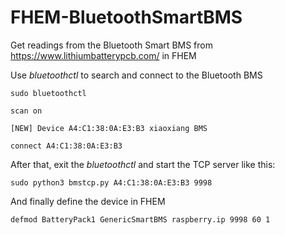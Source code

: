 # FHEM-BluetoothSmartBMS
Get readings from the Bluetooth Smart BMS from https://www.lithiumbatterypcb.com/ in FHEM

Use _bluetoothctl_ to search and connect to the Bluetooth BMS

    sudo bluetoothctl
    
    scan on
    
    [NEW] Device A4:C1:38:0A:E3:B3 xiaoxiang BMS
    
    connect A4:C1:38:0A:E3:B3

After that, exit the _bluetoothctl_ and start the TCP server like this:

    sudo python3 bmstcp.py A4:C1:38:0A:E3:B3 9998

And finally define the device in FHEM

    defmod BatteryPack1 GenericSmartBMS raspberry.ip 9998 60 1



